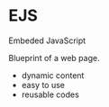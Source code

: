 # EJS

Embeded JavaScript

Blueprint of a web page.

-   dynamic content
-   easy to use
-   reusable codes
